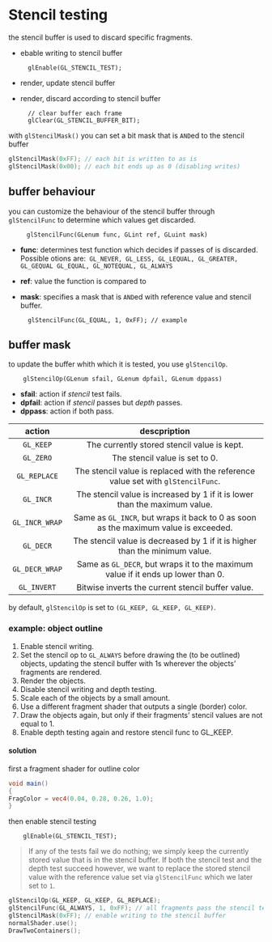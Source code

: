# Stencil testing
the stencil buffer is used to discard specific fragments.

* ebable writing to stencil buffer

        glEnable(GL_STENCIL_TEST);
* render, update stencil buffer
* render, discard according to stencil buffer

        // clear buffer each frame
        glClear(GL_STENCIL_BUFFER_BIT);

with `glStencilMask()` you can set a bit mask that is `AND`ed to the stencil buffer
```c
glStencilMask(0xFF); // each bit is written to as is
glStencilMask(0x00); // each bit ends up as 0 (disabling writes)
```

## buffer behaviour
you can customize the behaviour of the stencil buffer through `glStencilFunc` to determine which values get discarded.

         glStencilFunc(GLenum func, GLint ref, GLuint mask)

* **func**: determines test function which decides if 
            passes of is discarded. Possible otions are:`
            GL_NEVER, GL_LESS, GL_LEQUAL, GL_GREATER, GL_GEQUAL
            GL_EQUAL, GL_NOTEQUAL, GL_ALWAYS`
* **ref**:  value the function is compared to
* **mask**: specifies a mask that is `AND`ed with
            reference value and stencil buffer.

        glStencilFunc(GL_EQUAL, 1, 0xFF); // example

## buffer mask
to update the buffer whith which it is tested, you use `glStencilOp`.

        glStencilOp(GLenum sfail, GLenum dpfail, GLenum dppass)
* **sfail**: action if *stencil* test fails.
* **dpfail**: action if *stencil* passes but *depth* passes.
* **dppass**: action if both pass.

| action  | descpription |
|:-------:|:------------:|
| `GL_KEEP`     | The currently stored stencil value is kept. |
| `GL_ZERO`     | The stencil value is set to 0. |
| `GL_REPLACE`  | The stencil value is replaced with the reference value set with `glStencilFunc`. |
| `GL_INCR`     | The stencil value is increased by 1 if it is lower than the maximum value. |
| `GL_INCR_WRAP`| Same as `GL_INCR`, but wraps it back to 0 as soon as the maximum value is exceeded. |
| `GL_DECR`     | The stencil value is decreased by 1 if it is higher than the minimum value. |
| `GL_DECR_WRAP`| Same as `GL_DECR`, but wraps it to the maximum value if it ends up lower than 0. |
| `GL_INVERT`   | Bitwise inverts the current stencil buffer value. |

by default, `glStencilOp` is set to `(GL_KEEP, GL_KEEP, GL_KEEP)`.

### example: object outline
1. Enable stencil writing.
2. Set the stencil op to `GL_ALWAYS` before drawing the (to be
   outlined) objects, updating the
   stencil buffer with 1s wherever the objects’ fragments are
   rendered.
3. Render the objects.
4. Disable stencil writing and depth testing.
5. Scale each of the objects by a small amount.
6. Use a different fragment shader that outputs a single (border)
   color.
7. Draw the objects again, but only if their fragments’ stencil
   values are not equal to 1.
8. Enable depth testing again and restore stencil func to GL_KEEP.

#### solution

first a fragment shader for outline color
~~~glsl
void main()
{
FragColor = vec4(0.04, 0.28, 0.26, 1.0);
}
~~~

then enable stencil testing

        glEnable(GL_STENCIL_TEST);

> If any of the tests fail we do nothing; we simply keep the currently stored value that is in the
stencil buffer. If both the stencil test and the depth test succeed however, we want to replace the
stored stencil value with the reference value set via `glStencilFunc` which we later set to `1`.

~~~C
glStencilOp(GL_KEEP, GL_KEEP, GL_REPLACE);
glStencilFunc(GL_ALWAYS, 1, 0xFF); // all fragments pass the stencil test
glStencilMask(0xFF); // enable writing to the stencil buffer
normalShader.use();
DrawTwoContainers();
~~~

